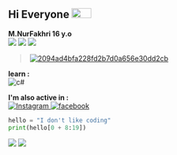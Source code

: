 ## Hi Everyone <img src = "https://raw.githubusercontent.com/rahulbanerjee26/githubProfileReadmeGenerator/main/gifs/wave.gif" width = 40px height='20px'>


**M.NurFakhri 16 y.o**<br>
![](https://komarev.com/ghpvc/?username=musisipi&color=red)
![](https://img.shields.io/github/followers/musisipi.svg?style=social&label=Follow&maxAge=2592000)
![](https://img.shields.io/badge/Ask%20me-anything-1abc9c.svg)
>  ‎ 
<a href="https://imgbb.com/"><img src="https://i.ibb.co/wQF2r0k/2094ad4bfa228fd2b7d0a656e30dd2cb.gif" alt="2094ad4bfa228fd2b7d0a656e30dd2cb" border="0"></a>

****learn  :**** <br>
![c#](https://img.shields.io/badge/C%23-239120?style=for-the-badge&logo=c-sharp&logoColor=white)


****I'm also active in :****<br>
  <a target="_blank" rel="noopener noreferrer" href="https://www.instagram.com/nurfakhri.id">
    <img alt="Instagram" src="https://img.shields.io/badge/Instagram-E4405F?style=for-the-badge&logo=instagram&logoColor=white"/>
  </a>   <a target="_blank" rel="noopener noreferrer" href="https://www.facebook.com/profile.php?id=100093215135754&mibextid=ZbWKwL">
    <img alt="facebook" src="https://img.shields.io/badge/facebook-%231877F2.svg?style=for-the-badge&logo=Facebook&logoColor=white"/>
  </a>

```py
hello = "I don't like coding"
print(hello[0 + 8:19])
```

![](https://github-readme-stats.vercel.app/api?username=musisipi&theme=blue-green)
![](https://github-readme-stats.vercel.app/api/top-langs/?username=musisipi&theme=blue-green)
